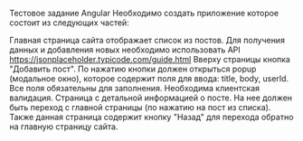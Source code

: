 Тестовое задание Angular Необходимо создать приложение которое состоит из следующих частей:

Главная страница сайта отображает список из постов. Для получения данных и добавления новых необходимо использовать API https://jsonplaceholder.typicode.com/guide.html
Вверху страницы кнопка "Добавить пост". По нажатию кнопки должен открыться popup (модальное окно), которое содержит поля для ввода: title, body, userId. Все поля обязательны для заполнения. Необходима клиентская валидация.
Страница с детальной информацией о посте. На нее должен быть переход с главной страницы (по нажатию на пост из списка). Также данная страница содержит кнопку "Назад" для перехода обратно на главную страницу сайта.
